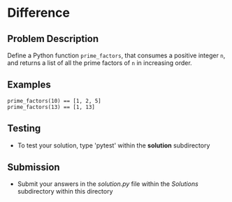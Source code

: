 # Difference 

## Problem Description 
Define a Python function `prime_factors`, that consumes a positive integer `n`, and returns a list of all the prime factors of `n` in increasing order.

## Examples
```
prime_factors(10) == [1, 2, 5]
prime_factors(13) == [1, 13]
```

## Testing
* To test your solution, type 'pytest' within the **solution** subdirectory

## Submission
* Submit your answers in the *solution.py* file within the *Solutions* subdirectory within this directory